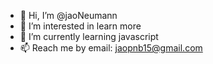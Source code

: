 - 👋 Hi, I’m @jaoNeumann
- 👀 I’m interested in learn more
- 🌱 I’m currently learning javascript
- 📫 Reach me by email: jaopnb15@gmail.com

<!---
JoaoOmestre/JoaoOmestre is a ✨ special ✨ repository because its `README.md` (this file) appears on your GitHub profile.
You can click the Preview link to take a look at your changes.
--->
